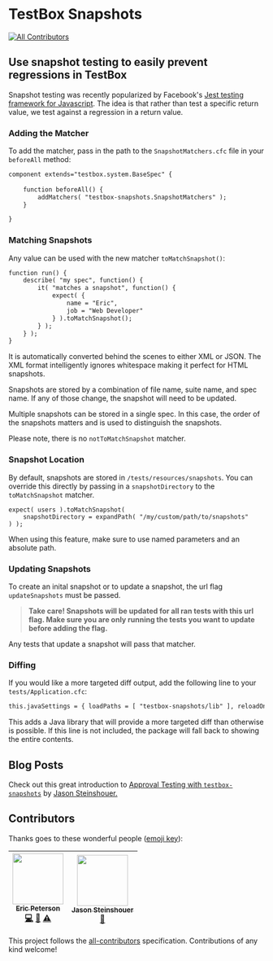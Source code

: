 # TestBox Snapshots

[![All Contributors](https://img.shields.io/badge/all_contributors-2-orange.svg?style=flat-square)](#contributors)

## Use snapshot testing to easily prevent regressions in TestBox

Snapshot testing was recently popularized by Facebook's [Jest testing framework for Javascript](https://facebook.github.io/jest/).  The idea is that rather than test a specific return value, we test against a regression in a return value.

### Adding the Matcher

To add the matcher, pass in the path to the `SnapshotMatchers.cfc` file in your `beforeAll` method:

```cfc
component extends="testbox.system.BaseSpec" {
    
    function beforeAll() {
        addMatchers( "testbox-snapshots.SnapshotMatchers" );
    }

}
```

### Matching Snapshots

Any value can be used with the new matcher `toMatchSnapshot()`:

```cfc
function run() {
    describe( "my spec", function() {
        it( "matches a snapshot", function() {
            expect( {
                name = "Eric",
                job = "Web Developer"
            } ).toMatchSnapshot();
        } );
    } );
}
```

It is automatically converted behind the scenes to either XML or JSON.  The XML format intelligently ignores whitespace making it perfect for HTML snapshots.

Snapshots are stored by a combination of file name, suite name, and spec name.  If any of those change, the snapshot will need to be updated.

Multiple snapshots can be stored in a single spec.  In this case, the order of the snapshots matters and is used to distinguish the snapshots.

Please note, there is no `notToMatchSnapshot` matcher.

### Snapshot Location

By default, snapshots are stored in `/tests/resources/snapshots`.  You can override this directly by passing in a `snapshotDirectory` to the `toMatchSnapshot` matcher.

```
expect( users ).toMatchSnapshot(
    snapshotDirectory = expandPath( "/my/custom/path/to/snapshots"
) );
```

When using this feature, make sure to use named parameters and an absolute path.

### Updating Snapshots

To create an inital snapshot or to update a snapshot, the url flag `updateSnapshots` must be passed.

> **Take care! Snapshots will be updated for all ran tests with this url flag.  Make sure you are only running the tests you want to update before adding the flag.**

Any tests that update a snapshot will pass that matcher.

### Diffing

If you would like a more targeted diff output, add the following line to your `tests/Application.cfc`:

```cfc
this.javaSettings = { loadPaths = [ "testbox-snapshots/lib" ], reloadOnChange = false };
```

This adds a Java library that will provide a more targeted diff than otherwise is possible.  If this line is not included, the package will fall back to showing the entire contents.

## Blog Posts

Check out this great introduction to [Approval Testing with `testbox-snapshots`](http://jasonsteinshouer.com/2017/09/20/refactoring-cfml-with-snapshot-testing-part-I.html) by [Jason Steinshouer.](https://github.com/jsteinshouer)

## Contributors

Thanks goes to these wonderful people ([emoji key](https://github.com/kentcdodds/all-contributors#emoji-key)):

<!-- ALL-CONTRIBUTORS-LIST:START - Do not remove or modify this section -->
| [<img src="https://avatars1.githubusercontent.com/u/2583646?v=4" width="100px;"/><br /><sub>Eric Peterson</sub>](https://github.com/elpete)<br />[💻](https://github.com/elpete/testbox-snapshots/commits?author=elpete "Code") [📖](https://github.com/elpete/testbox-snapshots/commits?author=elpete "Documentation") [⚠️](https://github.com/elpete/testbox-snapshots/commits?author=elpete "Tests") | [<img src="https://avatars3.githubusercontent.com/u/2914865?v=4" width="100px;"/><br /><sub>Jason Steinshouer</sub>](http://jasonsteinshouer.com)<br />[📝](#blog-jsteinshouer "Blogposts") |
| :---: | :---: |
<!-- ALL-CONTRIBUTORS-LIST:END -->

This project follows the [all-contributors](https://github.com/kentcdodds/all-contributors) specification. Contributions of any kind welcome!
